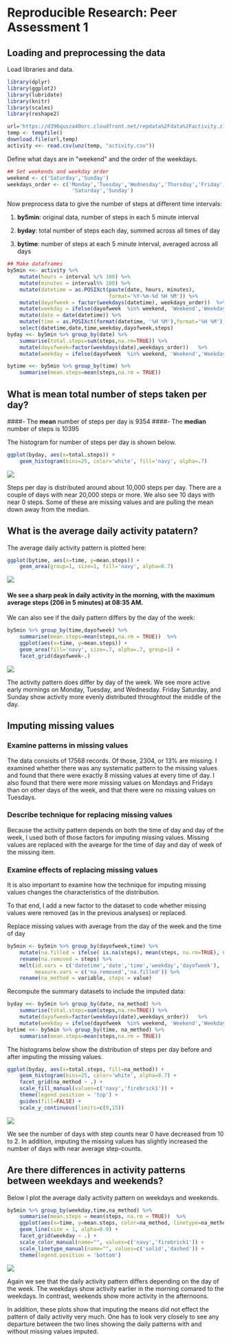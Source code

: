 # Reproducible Research: Peer Assessment 1


## Loading and preprocessing the data

Load libraries and data.

```r
library(dplyr)
library(ggplot2)
library(lubridate)
library(knitr)
library(scales)
library(reshape2)

url='https://d396qusza40orc.cloudfront.net/repdata%2Fdata%2Factivity.zip'
temp <- tempfile()
download.file(url,temp)
activity <<- read.csv(unz(temp, "activity.csv"))
```

Define what days are in "weekend" and the order of the weekdays.


```r
## Set weekends and weekday order
weekend <- c('Saturday','Sunday')
weekdays_order <- c('Monday','Tuesday','Wednesday','Thursday','Friday',
                     'Saturday','Sunday')
```

Now preprocess data to give the number of steps at different time intervals:

1. **by5min**: original data, number of steps in each 5 minute interval

2. **byday**: total number of steps each day, summed across all times of day

3. **bytime**: number of steps at each 5 minute interval, averaged across all days


```r
## Make dataframes
by5min <<- activity %>% 
    mutate(hours = interval %/% 100) %>% 
    mutate(minutes = interval%% 100) %>% 
    mutate(datetime = as.POSIXct(paste(date, hours, minutes), 
                                 format='%Y-%m-%d %H %M')) %>% 
    mutate(dayofweek = factor(weekdays(datetime), weekdays_order))  %>%
    mutate(weekday = ifelse(dayofweek  %in% weekend, 'Weekend','Weekday')) %>% 
    mutate(date = date(datetime)) %>% 
    mutate(time = as.POSIXct(format(datetime, '%H %M'),format='%H %M')) %>% 
    select(datetime,date,time,weekday,dayofweek,steps)
byday <<- by5min %>% group_by(date) %>% 
    summarise(total.steps=sum(steps,na.rm=TRUE)) %>% 
    mutate(dayofweek=factor(weekdays(date),weekdays_order))   %>% 
    mutate(weekday = ifelse(dayofweek  %in% weekend, 'Weekend','Weekday')) 

bytime <<- by5min %>% group_by(time) %>% 
    summarise(mean.steps=mean(steps,na.rm = TRUE))
```


## What is mean total number of steps taken per day?

####- The **mean** number of steps per day is 9354 
####- The **median** number of steps is 10395

The  histogram for number of steps per day is shown below. 


```r
ggplot(byday, aes(x=total.steps)) + 
    geom_histogram(bins=25, color='white', fill='navy', alpha=.7) 
```

![](PA1_template_files/figure-html/hist_mean-1.png)<!-- -->

Steps per day is distributed around about 10,000 steps per day. There are a couple of days with near 20,000 steps or more. We also see 10 days with near 0 steps. Some of these are missing values and are pulling the mean down away from the median.


## What is the average daily activity patatern?

The average daily activity pattern is plotted here:


```r
ggplot(bytime, aes(x=time, y=mean.steps)) + 
    geom_area(group=1, size=1, fill='navy', alpha=0.7) 
```

![](PA1_template_files/figure-html/daily_pattern-1.png)<!-- -->

#### We see a sharp peak in daily activity in the morning, with the maximum average steps (206 in 5 minutes) at 08:35 AM.

We can also see if the daily pattern differs by the day of the week:


```r
by5min %>% group_by(time,dayofweek) %>% 
    summarise(mean.steps=mean(steps,na.rm = TRUE))  %>% 
    ggplot(aes(x=time, y=mean.steps)) + 
    geom_area(fill='navy', size=.7, alpha=.7, group=1) +
    facet_grid(dayofweek~.)
```

![](PA1_template_files/figure-html/weekday_pattern-1.png)<!-- -->

The activity pattern does differ by day of the week. We see more active early mornings on Monday, Tuesday, and Wednesday. Friday Saturday, and Sunday show activity more evenly distributed throughtout the middle of the day. 

## Imputing missing values


### Examine patterns in missing values 

The data consisits of 17568 records. Of those,
2304, or 
13% are missing. I examined whether there was any systematic pattern to the missing values and found that there were exactly 8 missing values at every time of day. I also found that there were more missing values on Mondays and Fridays than on other days of the week, and that there were no missing values on Tuesdays.

### Describe technique for replacing missing values

Because the activity pattern depends on both the time of day and day of the week, I used both of those factors for imputing missing values. Missing values are replaced with the avearge for the time of day and day of week of the missing item.

### Examine effects of replacing missing values

It is also important to examine how the technique for imputing missing values changes the characteristics of the distribution. 

To that end, I add a new factor to the dataset to code whether missing values were removed (as in the previous analyses) or replaced.

Replace missing values with average from the day of the week and the time of day


```r
by5min <- by5min %>% group_by(dayofweek,time) %>% 
    mutate(na.filled = ifelse( is.na(steps), mean(steps, na.rm=TRUE), steps)) %>% 
    rename(na.removed = steps) %>% 
    melt(id.vars = c('datetime','date','time','weekday','dayofweek'), 
         measure.vars = c('na.removed','na.filled')) %>% 
    rename(na_method = variable, steps = value)
```

Recompute the summary datasets to include the imputed data:


```r
byday <<- by5min %>% group_by(date, na_method) %>% 
    summarise(total.steps=sum(steps,na.rm=TRUE)) %>% 
    mutate(dayofweek=factor(weekdays(date),weekdays_order))   %>% 
    mutate(weekday = ifelse(dayofweek  %in% weekend, 'Weekend','Weekday'))  
bytime <<- by5min %>% group_by(time, na_method) %>% 
    summarise(mean.steps=mean(steps,na.rm = TRUE))
```

The histograms below show the distribution of steps per day before and after imputing the missing values. 


```r
ggplot(byday, aes(x=total.steps, fill=na_method)) + 
    geom_histogram(bins=25, color='white', alpha=0.7) +
    facet_grid(na_method ~ .) +
    scale_fill_manual(values=c('navy','firebrick1')) +
    theme(legend.position = 'top') +
    guides(fill=FALSE) +
    scale_y_continuous(limits=c(0,15))
```

![](PA1_template_files/figure-html/histogram_missing-1.png)<!-- -->


We see the number of days with step counts near 0 have decreased from 10 to 2. In addition, imputing the missing values has slightly increased the number of days with near average step-counts.

## Are there differences in activity patterns between weekdays and weekends?

Below I plot the average daily activity pattern on weekdays and weekends.


```r
by5min %>% group_by(weekday,time,na_method) %>% 
    summarise(mean.steps = mean(steps, na.rm = TRUE))  %>% 
    ggplot(aes(x=time, y=mean.steps, color=na_method, linetype=na_method)) + 
    geom_line(size = 1, alpha=0.9) +
    facet_grid(weekday ~ .) +
    scale_color_manual(name="", values=c('navy','firebrick1')) +
    scale_linetype_manual(name="", values=c('solid','dashed')) +
    theme(legend.position = 'bottom')
```

![](PA1_template_files/figure-html/weekday_weekend-1.png)<!-- -->


Again we see that the daily activity pattern differs depending on the day of the week. The weekdays show activity earlier in the morning comared to the weekdays. In contrast, weekends show more activity in the afternoons. 

In addition, these plots show that imputing the means did not effect the pattern of daily activity very much. One has to look very closely to see any departure between the two lines showing the daily patterns with and without missing values imputed. 
